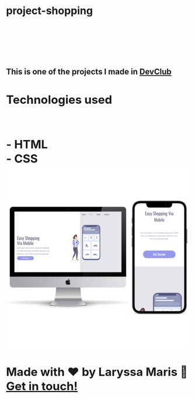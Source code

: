 
<h1>project-shopping<h1/>
 <br>
<br>
<h2> This is one of the projects I made in <a href="http://rodolfomori.com.br/devclub">DevClub<a/><h2/>
 
 <h2>Technologies used<h2/>
<br>
  - HTML
  <br>
  - CSS

  <img src="https://raw.githubusercontent.com/laryjsm/project-shopping/6e84ba1d1907a11439d7bf6cfc75f336866b0e9e/assets/bg-readme.svg" />

  
  Made with ♥ by Laryssa Maris :wave: [Get in touch!](https://www.linkedin.com/in/laryssa-maris-738090236/)
